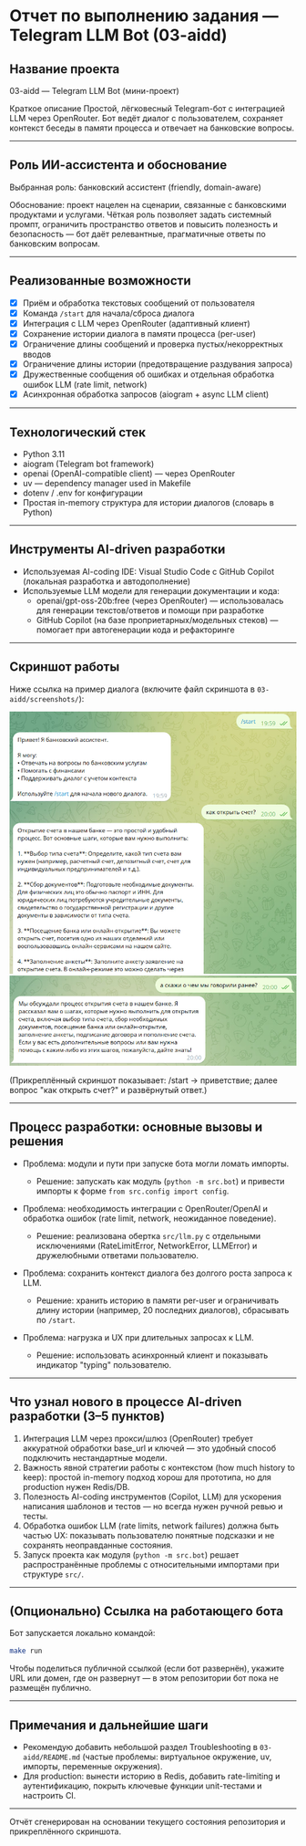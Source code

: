 # Отчет по выполнению задания — Telegram LLM Bot (03-aidd)

## Название проекта
03-aidd — Telegram LLM Bot (мини-проект)

Краткое описание
Простой, лёгковесный Telegram-бот с интеграцией LLM через OpenRouter. Бот ведёт диалог с пользователем, сохраняет контекст беседы в памяти процесса и отвечает на банковские вопросы.

---

## Роль ИИ-ассистента и обоснование
Выбранная роль: банковский ассистент (friendly, domain-aware)

Обоснование: проект нацелен на сценарии, связанные с банковскими продуктами и услугами. Чёткая роль позволяет задать системный промпт, ограничить пространство ответов и повысить полезность и безопасность — бот даёт релевантные, прагматичные ответы по банковским вопросам.

---

## Реализованные возможности
- [x] Приём и обработка текстовых сообщений от пользователя
- [x] Команда `/start` для начала/сброса диалога
- [x] Интеграция с LLM через OpenRouter (адаптивный клиент)
- [x] Сохранение истории диалога в памяти процесса (per-user)
- [x] Ограничение длины сообщений и проверка пустых/некорректных вводов
- [x] Ограничение длины истории (предотвращение раздувания запроса)
- [x] Дружественные сообщения об ошибках и отдельная обработка ошибок LLM (rate limit, network)
- [x] Асинхронная обработка запросов (aiogram + async LLM client)

---

## Технологический стек
- Python 3.11
- aiogram (Telegram bot framework)
- openai (OpenAI-compatible client) — через OpenRouter
- uv — dependency manager used in Makefile
- dotenv / .env for конфигурации
- Простая in-memory структура для истории диалогов (словарь в Python)

---

## Инструменты AI-driven разработки
- Используемая AI-coding IDE: Visual Studio Code с GitHub Copilot (локальная разработка и автодополнение)
- Используемые LLM модели для генерации документации и кода:
  - openai/gpt-oss-20b:free (через OpenRouter) — использовалась для генерации текстов/ответов и помощи при разработке
  - GitHub Copilot (на базе проприетарных/модельных стеков) — помогает при автогенерации кода и рефакторинге

---

## Скриншот работы
Ниже ссылка на пример диалога (включите файл скриншота в `03-aidd/screenshots/`):


![Диалог-пример](03-aidd/screenshots/dialog_example.png)
![Память](03-aidd/screenshots/image.png)


(Прикреплённый скриншот показывает: /start → приветствие; далее вопрос "как открыть счет?" и развёрнутый ответ.)

---

## Процесс разработки: основные вызовы и решения
- Проблема: модули и пути при запуске бота могли ломать импорты.
  - Решение: запускать как модуль (`python -m src.bot`) и привести импорты к форме `from src.config import config`.

- Проблема: необходимость интеграции с OpenRouter/OpenAI и обработка ошибок (rate limit, network, неожиданное поведение).
  - Решение: реализована обертка `src/llm.py` с отдельными исключениями (RateLimitError, NetworkError, LLMError) и дружелюбными ответами пользователю.

- Проблема: сохранить контекст диалога без долгого роста запроса к LLM.
  - Решение: хранить историю в памяти per-user и ограничивать длину истории (например, 20 последних диалогов), сбрасывать по `/start`.

- Проблема: нагрузка и UX при длительных запросах к LLM.
  - Решение: использовать асинхронный клиент и показывать индикатор "typing" пользователю.

---

## Что узнал нового в процессе AI-driven разработки (3–5 пунктов)
1. Интеграция LLM через прокси/шлюз (OpenRouter) требует аккуратной обработки base_url и ключей — это удобный способ подключить нестандартные модели.
2. Важность явной стратегии работы с контекстом (how much history to keep): простой in-memory подход хорош для прототипа, но для production нужен Redis/DB.
3. Полезность AI-coding инструментов (Copilot, LLM) для ускорения написания шаблонов и тестов — но всегда нужен ручной ревью и тесты.
4. Обработка ошибок LLM (rate limits, network failures) должна быть частью UX: показывать пользователю понятные подсказки и не сохранять неоправданные состояния.
5. Запуск проекта как модуля (`python -m src.bot`) решает распространённые проблемы с относительными импортами при структуре `src/`.

---

## (Опционально) Ссылка на работающего бота
Бот запускается локально командой:

```bash
make run
```

Чтобы поделиться публичной ссылкой (если бот развернён), укажите URL или домен, где он развернут — в этом репозитории бот пока не размещён публично.

---

## Примечания и дальнейшие шаги
- Рекомендую добавить небольшой раздел Troubleshooting в `03-aidd/README.md` (частые проблемы: виртуальное окружение, uv, импорты, переменные окружения).
- Для production: вынести историю в Redis, добавить rate-limiting и аутентификацию, покрыть ключевые функции unit-тестами и настроить CI.

---

Отчёт сгенерирован на основании текущего состояния репозитория и прикреплённого скриншота.
